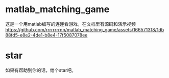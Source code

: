 # matlab_matching_game
这是一个用matlab编写的连连看游戏，在文档里有源码和演示视频
https://github.com/rrrrrrrrnn/matlab_matching_game/assets/166571318/1db88fd5-e8e2-4de1-b8e4-17f5087078ee

# star
如果有帮助到你的话，给个star吧。

